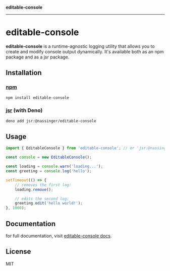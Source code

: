 **editable-console**

***

# editable-console

**editable-console** is a runtime-agnostic logging utility that allows you to create and modify console output dynamically. It's available both as an npm package and as a jsr package.

## Installation

### [npm](https://www.npmjs.com/package/editable-console)

```bash
npm install editable-console
```

### [jsr](https://jsr.io/@nassinger/editable-console) (with Deno)

```bash
deno add jsr:@nassinger/editable-console
```

## Usage

```ts
import { EditableConsole } from 'editable-console'; // or 'jsr:@nassinger/editable-console'

const console = new EditableConsole();

const loading = console.warn('loading...');
const greeting = console.log('hello');

setTimeout(() => {
    // removes the first log:
    loading.remove();

    // edits the second log:
    greeting.edit('hello world!');
}, 1000);
```

## Documentation

for full documentation, visit [editable-console docs](https://nassinger.com/projects/editable-console/docs/pages/README.html).

## License

MIT
